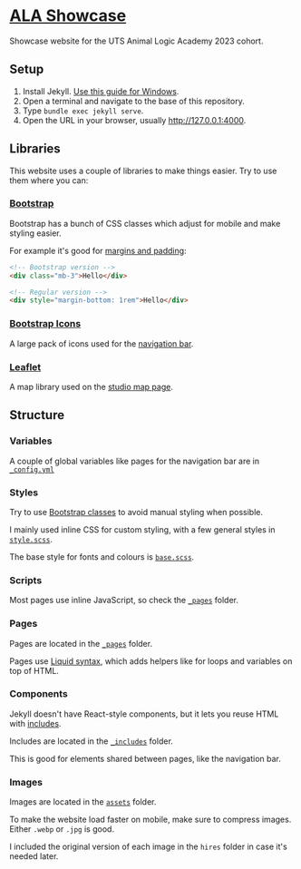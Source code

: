 # [ALA Showcase](https://ala-showcase.github.io)
Showcase website for the UTS Animal Logic Academy 2023 cohort.

## Setup
1. Install Jekyll. [Use this guide for Windows](https://jekyllrb.com/docs/installation/windows/).
2. Open a terminal and navigate to the base of this repository.
3. Type `bundle exec jekyll serve`.
4. Open the URL in your browser, usually http://127.0.0.1:4000.

## Libraries
This website uses a couple of libraries to make things easier. Try to use them where you can:

### [Bootstrap](https://getbootstrap.com/docs/5.3/getting-started/introduction/)
Bootstrap has a bunch of CSS classes which adjust for mobile and make styling easier.

For example it's good for [margins and padding](https://getbootstrap.com/docs/5.3/utilities/spacing/#margin-and-padding):
```html
<!-- Bootstrap version -->
<div class="mb-3">Hello</div>

<!-- Regular version -->
<div style="margin-bottom: 1rem">Hello</div>
```

### [Bootstrap Icons](https://icons.getbootstrap.com/)
A large pack of icons used for the [navigation bar](_includes/navbar_bottom.html).

### [Leaflet](https://leafletjs.com/)
A map library used on the [studio map page](_pages/map.md).

## Structure

### Variables
A couple of global variables like pages for the navigation bar are in [`_config.yml`](_config.yml)

### Styles
Try to use [Bootstrap classes](https://getbootstrap.com/docs/5.3/getting-started/introduction/) to avoid manual styling when possible.

I mainly used inline CSS for custom styling, with a few general styles in [`style.scss`](assets/css/style.scss).

The base style for fonts and colours is [`base.scss`](_sass/base.scss).

### Scripts
Most pages use inline JavaScript, so check the [`_pages`](_pages) folder.

### Pages
Pages are located in the [`_pages`](_pages) folder.

Pages use [Liquid syntax](https://jekyllrb.com/docs/step-by-step/02-liquid/), which adds helpers like for loops and variables on top of HTML.

### Components
Jekyll doesn't have React-style components, but it lets you reuse HTML with [includes](https://jekyllrb.com/docs/includes/).

Includes are located in the [`_includes`](_includes) folder.

This is good for elements shared between pages, like the navigation bar.

### Images
Images are located in the [`assets`](assets/images) folder.

To make the website load faster on mobile, make sure to compress images. Either `.webp` or `.jpg` is good.

I included the original version of each image in the `hires` folder in case it's needed later.
